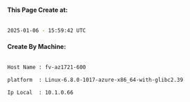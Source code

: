 
   
#### This Page Create at:

```bash

2025-01-06 - 15:59:42 UTC

```

#### Create By Machine:

```bash

Host Name : fv-az1721-600

platform  : Linux-6.8.0-1017-azure-x86_64-with-glibc2.39

Ip Local  : 10.1.0.66

```

